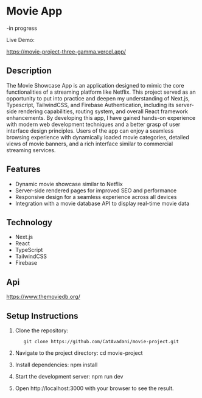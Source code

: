 # Movie App
 -in progress 
 
Live Demo:

https://movie-project-three-gamma.vercel.app/

## Description

The Movie Showcase App is an application designed to mimic the core functionalities of a streaming platform like Netflix. This project served as an opportunity to put into practice and deepen my understanding of Next.js, Typescript, TailwindCSS, and Firebase Authentication, including its server-side rendering capabilities, routing system, and overall React framework enhancements. By developing this app, I have gained hands-on experience with modern web development techniques and a better grasp of user interface design principles. Users of the app can enjoy a seamless browsing experience with dynamically loaded movie categories, detailed views of movie banners, and a rich interface similar to commercial streaming services.

## Features

- Dynamic movie showcase similar to Netflix
- Server-side rendered pages for improved SEO and performance
- Responsive design for a seamless experience across all devices
- Integration with a movie database API to display real-time movie data

## Technology 

- Next.js 
- React 
- TypeScript 
- TailwindCSS
- Firebase

## Api
  
 https://www.themoviedb.org/

## Setup Instructions

1.  Clone the repository:

        
           git clone https://github.com/CatAvadani/movie-project.git


2. Navigate to the project directory:
   cd movie-project

3. Install dependencies:
   npm install

4. Start the development server:
   npm run dev

5. Open http://localhost:3000 with your browser to see the result.

